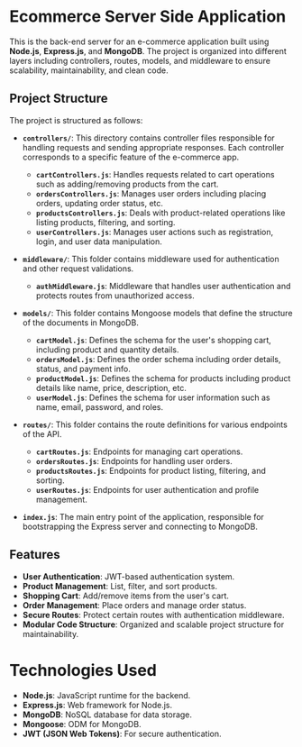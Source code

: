 # Ecommerce Server Side Application

This is the back-end server for an e-commerce application built using **Node.js**, **Express.js**, and **MongoDB**. The project is organized into different layers including controllers, routes, models, and middleware to ensure scalability, maintainability, and clean code.

## Project Structure

The project is structured as follows:

- **`controllers/`**: This directory contains controller files responsible for handling requests and sending appropriate responses. Each controller corresponds to a specific feature of the e-commerce app.
  - **`cartControllers.js`**: Handles requests related to cart operations such as adding/removing products from the cart.
  - **`ordersControllers.js`**: Manages user orders including placing orders, updating order status, etc.
  - **`productsControllers.js`**: Deals with product-related operations like listing products, filtering, and sorting.
  - **`userControllers.js`**: Manages user actions such as registration, login, and user data manipulation.

- **`middleware/`**: This folder contains middleware used for authentication and other request validations.
  - **`authMiddleware.js`**: Middleware that handles user authentication and protects routes from unauthorized access.

- **`models/`**: This folder contains Mongoose models that define the structure of the documents in MongoDB.
  - **`cartModel.js`**: Defines the schema for the user's shopping cart, including product and quantity details.
  - **`ordersModel.js`**: Defines the order schema including order details, status, and payment info.
  - **`productModel.js`**: Defines the schema for products including product details like name, price, description, etc.
  - **`userModel.js`**: Defines the schema for user information such as name, email, password, and roles.

- **`routes/`**: This folder contains the route definitions for various endpoints of the API.
  - **`cartRoutes.js`**: Endpoints for managing cart operations.
  - **`ordersRoutes.js`**: Endpoints for handling user orders.
  - **`productsRoutes.js`**: Endpoints for product listing, filtering, and sorting.
  - **`userRoutes.js`**: Endpoints for user authentication and profile management.

- **`index.js`**: The main entry point of the application, responsible for bootstrapping the Express server and connecting to MongoDB.

## Features
- **User Authentication**: JWT-based authentication system.
- **Product Management**: List, filter, and sort products.
- **Shopping Cart**: Add/remove items from the user's cart.
- **Order Management**: Place orders and manage order status.
- **Secure Routes**: Protect certain routes with authentication middleware.
- **Modular Code Structure**: Organized and scalable project structure for maintainability.

# Technologies Used
- **Node.js**: JavaScript runtime for the backend.
- **Express.js**: Web framework for Node.js.
- **MongoDB**: NoSQL database for data storage.
- **Mongoose**: ODM for MongoDB.
- **JWT (JSON Web Tokens)**: For secure authentication.

